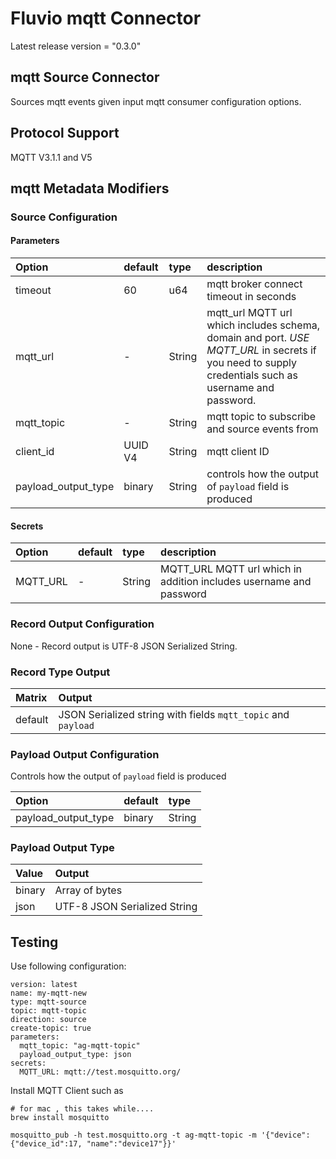 # Fluvio mqtt Connector

Latest release version = "0.3.0"

## mqtt Source Connector

Sources mqtt events given input mqtt consumer configuration options.

## Protocol Support

MQTT V3.1.1 and V5

## mqtt Metadata Modifiers

### Source Configuration

#### Parameters

| Option              | default  | type     | description                                                                                                                                          |
|:--------------------|:---------|:---------|:-----------------------------------------------------------------------------------------------------------------------------------------------------|
| timeout             | 60       | u64      | mqtt broker connect timeout in seconds                                                                                                               |
| mqtt_url            | -        | String   | mqtt_url MQTT url which includes schema, domain and port. *USE MQTT_URL* in secrets if you need to supply credentials such as username and password. |
| mqtt_topic          | -        | String   | mqtt topic to subscribe and source events from                                                                                                       |
| client_id           | UUID V4  | String   | mqtt client ID                                                                                                                                       |
| payload_output_type | binary   | String   | controls how the output of `payload` field is produced                                                                                               |

#### Secrets

| Option        | default  | type   | description                                             |
| :---          | :---     | :---   | :----                                                   |
| MQTT_URL      | -        | String | MQTT_URL MQTT url which in addition includes username and password   |

### Record Output Configuration

None - Record output is UTF-8 JSON Serialized String.

### Record Type Output

| Matrix  | Output                                                        |
| :---    |:--------------------------------------------------------------|
| default | JSON Serialized string with fields `mqtt_topic` and `payload` |

### Payload Output Configuration

Controls how the output of `payload` field is produced

| Option              | default | type     | 
|:--------------------|:--------|:---------|
| payload_output_type | binary  | String   | 


### Payload Output Type

| Value  | Output                       |
|:-------|:-----------------------------|
| binary | Array of bytes               |
| json   | UTF-8 JSON Serialized String |


## Testing

Use following configuration:

```
version: latest
name: my-mqtt-new
type: mqtt-source
topic: mqtt-topic
direction: source
create-topic: true
parameters:
  mqtt_topic: "ag-mqtt-topic"
  payload_output_type: json  
secrets:
  MQTT_URL: mqtt://test.mosquitto.org/
```


Install MQTT Client such as
```
# for mac , this takes while....
brew install mosquitto

mosquitto_pub -h test.mosquitto.org -t ag-mqtt-topic -m '{"device": {"device_id":17, "name":"device17"}}'
```